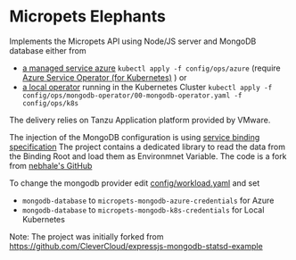 # Micropets Elephants

Implements the Micropets API using Node/JS server and MongoDB database either from 
* [a managed service azure](config/ops/azure) `kubectl apply -f config/ops/azure`  (require [Azure Service Operator (for Kubernetes)](https://github.com/Azure/azure-service-operator) ) or
* [a local operator](config/ops/k8s) running in the Kubernetes Cluster `kubectl apply -f config/ops/mongodb-operator/00-mongodb-operator.yaml -f config/ops/k8s`

The delivery relies on Tanzu Application platform provided by VMware.

The injection of the MongoDB configuration is using [service binding specification](https://servicebinding.io/)
The project contains a dedicated library to read the data from the Binding Root and load them as Environmnet Variable. The code is a fork from [nebhale's GitHub](https://github.com/nebhale/client-nodejs)

To change the mongodb provider edit [config/workload.yaml]() and set
* `mongodb-database` to `micropets-mongodb-azure-credentials` for Azure
* `mongodb-database` to `micropets-mongodb-k8s-credentials` for Local Kubernetes

Note: The project was initially forked from https://github.com/CleverCloud/expressjs-mongodb-statsd-example
